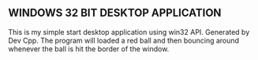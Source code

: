 ## WINDOWS 32 BIT DESKTOP APPLICATION

This is my simple start desktop application 
using win32 API. Generated by Dev Cpp. 
The program will loaded a red ball and then bouncing 
around whenever the ball is hit the border of the window.